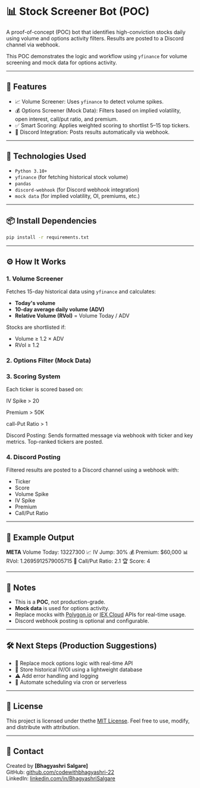 # 📊 Stock Screener Bot (POC)

A proof-of-concept (POC) bot that identifies high-conviction stocks daily using volume and options activity filters. Results are posted to a Discord channel via webhook.

This POC demonstrates the logic and workflow using `yfinance` for volume screening and mock data for options activity.

---

## 🚀 Features

- 📈 Volume Screener: Uses `yfinance` to detect volume spikes.
- 💰 Options Screener (Mock Data): Filters based on implied volatility, open interest, call/put ratio, and premium.
- ✅ Smart Scoring: Applies weighted scoring to shortlist 5–15 top tickers.
- 🔗 Discord Integration: Posts results automatically via webhook.

---

## 🧪 Technologies Used

- `Python 3.10+`
- `yfinance` (for fetching historical stock volume)
- `pandas`
- `discord-webhook` (for Discord webhook integration)
- `mock data` (for implied volatility, OI, premiums, etc.)

---

## 📦 Install Dependencies

```bash
pip install -r requirements.txt
```

---

## ⚙️ How It Works

### 1. Volume Screener

Fetches 15-day historical data using `yfinance` and calculates:
- **Today's volume**
- **10-day average daily volume (ADV)**
- **Relative Volume (RVol)** = Volume Today / ADV

Stocks are shortlisted if:
- Volume ≥ 1.2 × ADV
- RVol ≥ 1.2

### 2. Options Filter (Mock Data)

### 3. Scoring System

Each ticker is scored based on:

IV Spike > 20

Premium > 50K

call-Put Ratio > 1

Discord Posting: Sends formatted message via webhook with ticker and key metrics.
Top-ranked tickers are posted.

### 4. Discord Posting

Filtered results are posted to a Discord channel using a webhook with:
- Ticker
- Score
- Volume Spike
- IV Spike
- Premium
- Call/Put Ratio

---

## 🧪 Example Output

**META**
Volume Today: 13227300
📈 IV Jump: 30%
💰 Premium: $60,000
📊 RVol: 1.2695912579005715
🔄 Call/Put Ratio: 2.1
🏆 Score: 4

---

## 📂 Notes

- This is a **POC**, not production-grade.
- **Mock data** is used for options activity.
- Replace mocks with [Polygon.io](https://polygon.io) or [IEX Cloud](https://iexcloud.io) APIs for real-time usage.
- Discord webhook posting is optional and configurable.

---

## 🛠️ Next Steps (Production Suggestions)

- 🔁 Replace mock options logic with real-time API
- 🧠 Store historical IV/OI using a lightweight database
- ⚠️ Add error handling and logging
- 📅 Automate scheduling via cron or serverless

---

## 📄 License

This project is licensed under thethe [MIT License](./LICENSE). Feel free to use, modify, and distribute with attribution.

---

## 💬 Contact

Created by **[Bhagyashri Salgare]**  
GitHub: [github.com/codewithbhagyashri-22](https://github.com/codewithbhagyashri-22)  
LinkedIn: [linkedin.com/in/BhagyashriSalgare](https://www.linkedin.com/in/bhagyashri-salgare-485b5b146/)


